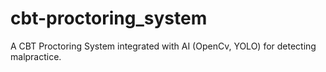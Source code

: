 # cbt-proctoring_system
A CBT Proctoring System integrated with AI (OpenCv, YOLO) for detecting malpractice.
